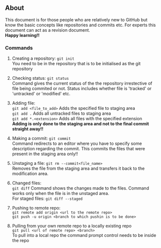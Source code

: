 ## About
This document is for those people who are relatively new to GitHub but know the basic concepts like repositories and commits etc. For experts this document can act as a revision document.<br>
**Happy learning!!**

### Commands
  1. Creating a repository: `git init`<br>
You need to be in the repository that is to be initialised as the git repository<br>

  2. Checking status: `git status`<br>
Command gives the current status of the the repository irrestective of file being commited or not. Status includes whether file is 'tracked' or 'untracked' or 'modified' etc.<br>

  3. Adding file:<br>
		`git add <file_to_add>`	Adds the specified file to staging area<br>
		`git add .`	Adds all untracked files to staging area<br>
		`git add *.<extension>`	Adds all files with the specified extension<br>
**Adding is only done to the staging area and not to the final commit straight away!!**<br>

  4. Making a commit: `git commit`<br>
Command redirects to an editor where you have to specify some description regarding the commit. This commits the files that were present in the staging area only!!<br>

  5. Unstaging a file: `git rm --commit<file_name>`<br>
Removes the file from the staging area  and transfers it back to the modification area.<br>

  6. Changed files:<br>
		`git diff`	Command shows the changes made to the files. Command works only when the file is in the unstaged area.<br>
		For staged files: `git diff --staged`<br>

  7. Pushing to remote repo:<br>
		`git remote add origin <url to the remote repo>`<br>
		`git push -u origin <branch to which pushin is to be done>`<br>

  8. Pulling from your own remote repo to a locally existing repo<br>
		`git pull <url of remote repo> <branch>`<br>
To pull into a local repo the command prompt control needs to be inside the repo<br>
